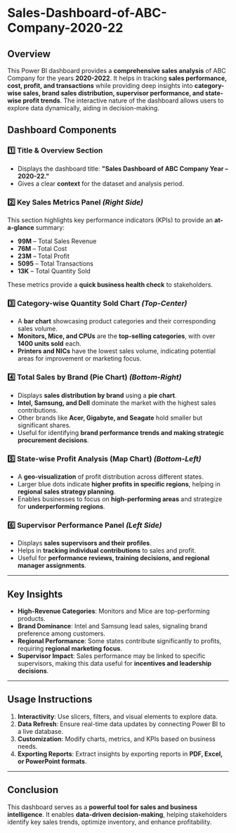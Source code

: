 # Sales-Dashboard-of-ABC-Company-2020-22 

## **Overview**  
This Power BI dashboard provides a **comprehensive sales analysis** of ABC Company for the years **2020-2022**. It helps in tracking **sales performance, cost, profit, and transactions** while providing deep insights into **category-wise sales, brand sales distribution, supervisor performance, and state-wise profit trends**. The interactive nature of the dashboard allows users to explore data dynamically, aiding in decision-making.

## **Dashboard Components**  

### **1️⃣ Title & Overview Section**  
- Displays the dashboard title: **"Sales Dashboard of ABC Company Year – 2020-22."**  
- Gives a clear **context** for the dataset and analysis period.

### **2️⃣ Key Sales Metrics Panel** *(Right Side)*  
This section highlights key performance indicators (KPIs) to provide an **at-a-glance** summary:  
- **99M** – Total Sales Revenue  
- **76M** – Total Cost  
- **23M** – Total Profit  
- **5095** – Total Transactions  
- **13K** – Total Quantity Sold  

These metrics provide a **quick business health check** to stakeholders.

### **3️⃣ Category-wise Quantity Sold Chart** *(Top-Center)*  
- A **bar chart** showcasing product categories and their corresponding sales volume.  
- **Monitors, Mice, and CPUs** are the **top-selling categories**, with over **1400 units sold** each.  
- **Printers and NICs** have the lowest sales volume, indicating potential areas for improvement or marketing focus.  

### **4️⃣ Total Sales by Brand (Pie Chart)** *(Bottom-Right)*  
- Displays **sales distribution by brand** using a **pie chart**.  
- **Intel, Samsung, and Dell** dominate the market with the highest sales contributions.  
- Other brands like **Acer, Gigabyte, and Seagate** hold smaller but significant shares.  
- Useful for identifying **brand performance trends and making strategic procurement decisions**.

### **5️⃣ State-wise Profit Analysis (Map Chart)** *(Bottom-Left)*  
- A **geo-visualization** of profit distribution across different states.  
- Larger blue dots indicate **higher profits in specific regions**, helping in **regional sales strategy planning**.  
- Enables businesses to focus on **high-performing areas** and strategize for **underperforming regions**.

### **6️⃣ Supervisor Performance Panel** *(Left Side)*  
- Displays **sales supervisors and their profiles**.  
- Helps in **tracking individual contributions** to sales and profit.  
- Useful for **performance reviews, training decisions, and regional manager assignments**.

---

## **Key Insights**  
- **High-Revenue Categories**: Monitors and Mice are top-performing products.  
- **Brand Dominance**: Intel and Samsung lead sales, signaling brand preference among customers.  
- **Regional Performance**: Some states contribute significantly to profits, requiring **regional marketing focus**.  
- **Supervisor Impact**: Sales performance may be linked to specific supervisors, making this data useful for **incentives and leadership decisions**.  

---

## **Usage Instructions**  
1. **Interactivity**: Use slicers, filters, and visual elements to explore data.  
2. **Data Refresh**: Ensure real-time data updates by connecting Power BI to a live database.  
3. **Customization**: Modify charts, metrics, and KPIs based on business needs.  
4. **Exporting Reports**: Extract insights by exporting reports in **PDF, Excel, or PowerPoint formats**.

---

## **Conclusion**  
This dashboard serves as a **powerful tool for sales and business intelligence**. It enables **data-driven decision-making**, helping stakeholders identify key sales trends, optimize inventory, and enhance profitability.  

